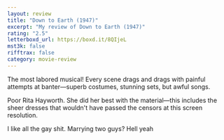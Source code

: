 ```yaml
---
layout: review
title: "Down to Earth (1947)"
excerpt: "My review of Down to Earth (1947)"
rating: "2.5"
letterboxd_url: https://boxd.it/8QIjeL
mst3k: false
rifftrax: false
category: movie-review
---
```


The most labored musical! Every scene drags and drags with painful attempts at banter—superb costumes, stunning sets, but awful songs.

Poor Rita Hayworth. She did her best with the material—this includes the sheer dresses that wouldn't have passed the censors at this screen resolution.

I like all the gay shit. Marrying two guys? Hell yeah

